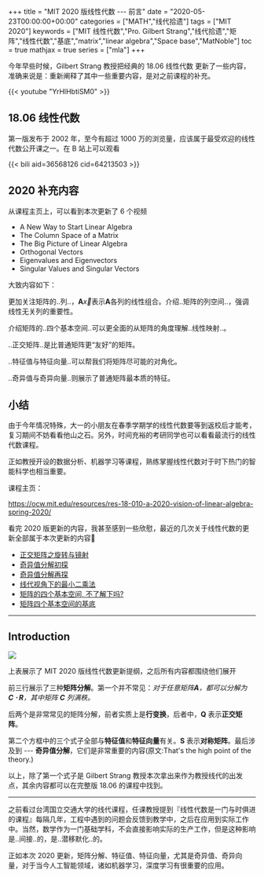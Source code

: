 +++
title = "MIT 2020 版线性代数 --- 前言"
date = "2020-05-23T00:00:00+00:00"
categories = ["MATH","线代拾遗"]
tags = ["MIT 2020"]
keywords = ["MIT 线性代数","Pro. Gilbert Strang","线代拾遗","矩阵","线性代数","基底","matrix","linear algebra","Space base","MatNoble"]
toc = true
mathjax = true
series = ["mla"]
+++

今年早些时候，Gilbert Strang 教授把经典的 18.06 线性代数 更新了一些内容，准确来说是：重新阐释了其中一些重要内容，是对之前课程的补充。

{{< youtube "YrHlHbtiSM0" >}}

## 18.06 线性代数

第一版发布于 2002 年，至今有超过 1000 万的浏览量，应该属于最受欢迎的线性代数公开课之一。在 B 站上可以观看

{{< bili aid=36568126 cid=64213503 >}}

## 2020 补充内容

从课程主页上，可以看到本次更新了 6 个视频

- A New Way to Start Linear Algebra
- The Column Space of a Matrix
- The Big Picture of Linear Algebra
- Orthogonal Vectors
- Eigenvalues and Eigenvectors
- Singular Values and Singular Vectors

大致内容如下：

更加关注矩阵的..列..，$\boldsymbol{A}\vec{x}$表示$\boldsymbol{A}$各列的线性组合。介绍..矩阵的列空间..，强调线性无关列的重要性。

介绍矩阵的..四个基本空间..可以更全面的从矩阵的角度理解..线性映射..。

..正交矩阵..是比普通矩阵更“友好”的矩阵。

..特征值与特征向量..可以帮我们将矩阵尽可能的对角化。

..奇异值与奇异向量..则展示了普通矩阵最本质的特征。

## 小结

由于今年情况特殊，大一的小朋友在春季学期学的线性代数要等到返校后才能考，复习期间不妨看看他山之石。另外，时间充裕的考研同学也可以看看最流行的线性代数课程。

正如教授开设的数据分析、机器学习等课程，熟练掌握线性代数对于时下热门的智能科学也相当重要。

课程主页：

https://ocw.mit.edu/resources/res-18-010-a-2020-vision-of-linear-algebra-spring-2020/


看完 2020 版更新的内容，我甚至感到一些欣慰，最近的几次关于线性代数的更新全部属于本次更新的内容🎉

- [正交矩阵之旋转与镜射](https://matnoble.github.io/math/linear-algebra/rotationandmirroring/)
- [奇异值分解初探](https://matnoble.github.io/math/linear-algebra/svd-mathematical-basis-a/)
- [奇异值分解再探](https://matnoble.github.io/math/linear-algebra/svd-mathematical-basis-a/)
- [线代视角下的最小二乘法](https://matnoble.github.io/math/linear-algebra/matrixleastsquares/)
- [矩阵的四个基本空间, 不了解下吗?](https://matnoble.github.io/math/linear-algebra/matrix4basicth/)
- [矩阵四个基本空间的基底](https://matnoble.github.io/math/linear-algebra/basicspacebase/)
 
--- 

## Introduction

![](https://imgkr.cn-bj.ufileos.com/71e2cb41-d715-4f30-a73a-26dc83ac1a9d.svg)

上表展示了 MIT 2020 版线性代数更新提纲，之后所有内容都围绕他们展开

前三行展示了三种**矩阵分解**。第一个并不常见：_对于任意矩阵$\boldsymbol{A}$，都可以分解为 $\boldsymbol{C \cdot R}$，其中矩阵 $\boldsymbol{C}$ 列满秩。_ 

后两个是非常常见的矩阵分解，前者实质上是**行变换**，后者中，$\boldsymbol{Q}$ 表示**正交矩阵**。

第二个方框中的三个式子全部与**特征值**和**特征向量**有关。$\boldsymbol{S}$ 表示**对称矩阵**。最后涉及到 --- **奇异值分解**，它们是非常重要的内容(原文:That's the high point of the theory.)

以上，除了第一个式子是 Gilbert Strang 教授本次拿出来作为教授线代的出发点，其余内容都可以在完整版 18.06 的课程中找到。

---

之前看过台湾国立交通大学的线代课程，任课教授提到『线性代数是一门与时俱进的课程』每隔几年，工程中遇到的问题会反馈到教学中，之后在应用到实际工作中。当然，数学作为一门基础学科，不会直接影响实际的生产工作，但是这种影响是..间接..的，是..潜移默化..的。

正如本次 2020 更新，矩阵分解、特征值、特征向量，尤其是奇异值、奇异向量，对于当今人工智能领域，诸如机器学习，深度学习有很重要的应用。
